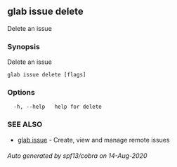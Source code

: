 ## glab issue delete

Delete an issue

### Synopsis

Delete an issue

```
glab issue delete [flags]
```

### Options

```
  -h, --help   help for delete
```

### SEE ALSO

* [glab issue](glab_issue.md)	 - Create, view and manage remote issues

###### Auto generated by spf13/cobra on 14-Aug-2020
